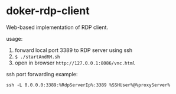 # doker-rdp-client

Web-based implementation of RDP client.

usage:
1. forward local port 3389 to RDP server using ssh
2. `$ ./startAndRM.sh`
3. open in browser `http://127.0.0.1:8086/vnc.html`

ssh port forwarding example:
```
ssh -L 0.0.0.0:3389:%RdpServerIp%:3389 %SSHUser%@%proxyServer%
```
